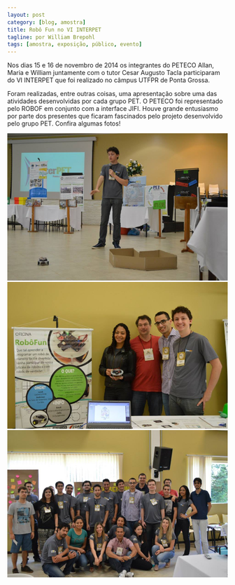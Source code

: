 ```yaml
---
layout: post
category: [blog, amostra]
title: Robô Fun no VI INTERPET
tagline: por William Brepohl
tags: [amostra, exposição, público, evento]
---
```


Nos dias 15 e 16 de novembro de 2014 os integrantes do PETECO Allan, Maria e William juntamente com o tutor Cesar Augusto Tacla participaram do VI INTERPET que foi realizado no câmpus UTFPR de Ponta Grossa.

<!--more-->

Foram realizadas, entre outras coisas, uma apresentação sobre uma das atividades desenvolvidas por cada grupo PET. O PETECO foi representado pelo ROBOF em conjunto com a interface JIFI. Houve grande entusiasmo por parte dos presentes que ficaram fascinados pelo projeto desenvolvido pelo grupo PET. Confira algumas fotos!

<center><img src="/assets/img/posts/interpet0.jpg"></center>
<center><img src="/assets/img/posts/interpet1.jpg"></center>
<center><img src="/assets/img/posts/interpet2.jpg"></center>
